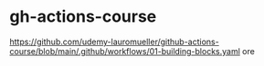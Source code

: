 # gh-actions-course
https://github.com/udemy-lauromueller/github-actions-course/blob/main/.github/workflows/01-building-blocks.yaml
ore


